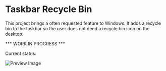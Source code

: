 Taskbar Recycle Bin
=================

This project brings a often requested feature to Windows. It adds a recycle bin to the taskbar 
so the user does not need a recycle bin icon on the desktop.


*** WORK IN PROGRESS ***

Current status:

![Preview Image](../gh-pages/preview1.png)

